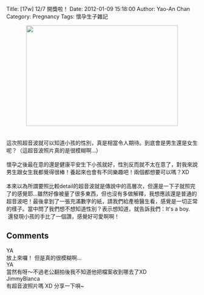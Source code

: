 Title: [17w] 12/7 開獎啦！
Date: 2012-01-09 15:18:00
Author: Yao-An Chan
Category: Pregnancy
Tags: 懷孕生子雜記


<div class='post'>
<div class="separator" style="clear: both; text-align: center;"><a href="http://1.bp.blogspot.com/-t0sFSD-KtPU/TxTag99HbYI/AAAAAAAAMeQ/JTbzhEggUn8/s1600/N35_1826.jpg" imageanchor="1" style="margin-left: 1em; margin-right: 1em;"><img border="0" height="265" src="http://1.bp.blogspot.com/-t0sFSD-KtPU/TxTag99HbYI/AAAAAAAAMeQ/JTbzhEggUn8/s400/N35_1826.jpg" width="400" /></a></div><br /><br />這次照超音波就可以知道小孩的性別，真是相當令人期待。到底會是男生還是女生呢？（這超音波照片真的是很模糊啊...）<br /><br />懷孕之後最在意的還是健康平安生下小孩就好，性別反而就不太在意了，對我來說男生跟女生我都覺得很棒！養起來也會有不同樂趣吧！兩個都想要可以嗎？XD<br /><br />本來以為所謂要照比較detail的超音波就是傳說中的高層次，但還是一下子就照完了的感覺耶...雖然好像被量了很多東西，但也沒有多做解釋，我想應該還是普通的超音波吧！最後拿到了一張充滿數字的紙，請我們給產檢醫生看，感覺是一切正常的樣子。當中問了我們想不想知道性別？表示想知道，就告訴我們：It's a boy. &nbsp;還發現小孩的手比了一個讚，感覺好可愛啊啊！</div>
<h2>Comments</h2>
<div class='comments'>
<div class='comment'>
<div class='author'>YA</div>
<div class='content'>
放上來囉！ 但是真的很模糊啊...</div>
</div>
<div class='comment'>
<div class='author'>YA</div>
<div class='content'>
當然有呀～不過老公翻拍後我不知道他把檔案收到哪去了XD</div>
</div>
<div class='comment'>
<div class='author'>JimmyBlanca</div>
<div class='content'>
有超音波照片嗎 XD 分享一下唄~</div>
</div>
</div>
